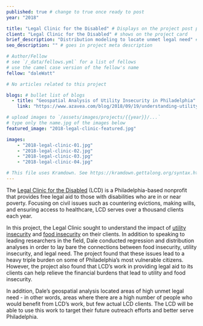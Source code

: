 ```yaml
---
published: true # change to true once ready to post
year: "2018"

title: "Legal Clinic for the Disabled" # Displays on the project post page
client: "Legal Clinic for the Disabled" # shows on the project card
brief_description: "Distribution modeling to locate unmet legal need" # shows on the project card
seo_description: "" # goes in project meta description

# Author/Fellow
# see `/_data/fellows.yml` for a list of fellows
# use the camel case version of the fellow's name
fellow: "daleWatt"

# No articles related to this project

blogs: # bullet list of blogs
  - title: "Geospatial Analysis of Utility Insecurity in Philadelphia"
    link: "https://www.azavea.com/blog/2018/09/19/understanding-utility-insecurity-the-case-of-the-missing-data/"

# upload images to `/assets/images/projects/{{year}}/...`
# type only the name.jpg of the images below
featured_image: "2018-legal-clinic-featured.jpg"

images:
    - "2018-legal-clinic-01.jpg"
    - "2018-legal-clinic-02.jpg"
    - "2018-legal-clinic-03.jpg"
    - "2018-legal-clinic-04.jpg"

# This file uses Kramdown. See https://kramdown.gettalong.org/syntax.html for syntax
---
```

The [Legal Clinic for the Disabled](http://www.lcdphila.org/) (LCD) is a Philadelphia-based nonprofit that provides free legal aid to those with disabilities who are in or near poverty. Focusing on civil issues such as countering evictions, making wills, and ensuring access to healthcare, LCD serves over a thousand clients each year.

In this project, the Legal Clinic sought to understand the impact of [utility insecurity](https://www.ncbi.nlm.nih.gov/pmc/articles/PMC5114037/) and [food insecurity](https://generocity.org/philly/2017/12/13/food-security-philadelphia-pennsylvania-snapshot-one-step-away/) on their clients. In addition to speaking to leading researchers in the field, Dale conducted regression and distribution analyses in order to lay bare the connections between food insecurity, utility insecurity, and legal need. The project found that these issues lead to a heavy triple burden on some of Philadelphia’s most vulnerable citizens. However, the project also found that LCD’s work in providing legal aid to its clients can help relieve the financial burdens that lead to utility and food insecurity.

In addition, Dale’s geospatial analysis located areas of high unmet legal need - in other words, areas where there are a high number of people who would benefit from LCD’s work, but few actual LCD clients. The LCD will be able to use this work to target their future outreach efforts and better serve Philadelphia.
